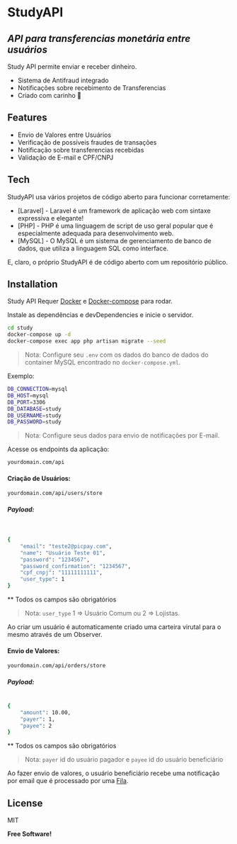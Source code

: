 # StudyAPI
## _API para transferencias monetária entre usuários_

Study API permite enviar e receber dinheiro.

- Sistema de Antifraud integrado
- Notificações sobre recebimento de Transferencias
- Criado com carinho 💚

## Features

- Envio de Valores entre Usuários
- Verificação de possíveis fraudes de transações
- Notificação sobre transferencias recebidas
- Validação de E-mail e CPF/CNPJ

## Tech

StudyAPI usa vários projetos de código aberto para funcionar corretamente:

- [Laravel] - Laravel é um framework de aplicação web com sintaxe expressiva e elegante!
- [PHP] - PHP é uma linguagem de script de uso geral popular que é especialmente adequada para desenvolvimento web.
- [MySQL] - O MySQL é um sistema de gerenciamento de banco de dados, que utiliza a linguagem SQL como interface.

E, claro, o próprio StudyAPI é de código aberto com um repositório público.

## Installation

Study API Requer [Docker](https://www.docker.com/) e [Docker-compose](https://docs.docker.com/compose/install/) para rodar.

Instale as dependências e devDependencies e inicie o servidor.

```sh
cd study
docker-compose up -d
docker-compose exec app php artisan migrate --seed
```
> Nota: Configure seu `.env` com os dados do banco de dados do container MySQL encontrado no `docker-compose.yml`.

Exemplo:
```sh
DB_CONNECTION=mysql
DB_HOST=mysql
DB_PORT=3306
DB_DATABASE=study
DB_USERNAME=study
DB_PASSWORD=study
```

> Nota: Configure seus dados para envio de notificações por E-mail.

Acesse os endpoints da aplicação:

```sh
yourdomain.com/api
```

#### Criação de Usuários:
```sh
yourdomain.com/api/users/store
```
##### Payload:
#
```sh

{
	"email": "teste2@picpay.com",
	"name": "Usuário Teste 01",
	"password": "1234567",
	"password_confirmation": "1234567",
	"cpf_cnpj": "11111111111",
	"user_type": 1
}
```

** Todos os campos são obrigatórios
> Nota: `user_type` 1 => Usuário Comum ou 2 => Lojistas.

Ao criar um usuário é automaticamente criado uma carteira virutal para o mesmo através de um Observer.

#### Envio de Valores:
```sh
yourdomain.com/api/orders/store
```
##### Payload:
#
```sh
{
	"amount": 10.00,
	"payer": 1,
	"payee": 2
}
```

** Todos os campos são obrigatórios
> Nota: `payer` id do usuário pagador e `payee` id do usuário beneficiário

Ao fazer envio de valores, 
o usuário beneficiário recebe uma notificação 
por email que é processado por uma [Fila](https://laravel.com/docs/8.x/queues).

## License

MIT

**Free Software!**
